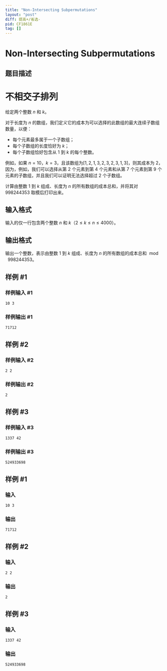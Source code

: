 ```yaml
---
title: "Non-Intersecting Subpermutations"
layout: "post"
diff: 提高+/省选-
pid: CF1861E
tag: []
---
```


# Non-Intersecting Subpermutations

## 题目描述

# 不相交子排列


给定两个整数 $n$ 和 $k$。

对于长度为 $n$ 的数组，我们定义它的成本为可以选择的此数组的最大连续子数组数量，以便：

- 每个元素最多属于一个子数组；
- 每个子数组的长度恰好为 $k$；
- 每个子数组恰好包含从 $1$ 到 $k$ 的每个整数。

例如，如果 $n=10$，$k=3$，且该数组为$[1,2,1,3,2,3,2,3,1,3]$，则其成本为 $2$，因为，例如，我们可以选择从第 $2$ 个元素到第 $4$ 个元素和从第 $7$ 个元素到第 $9$ 个元素的子数组，并且我们可以证明无法选择超过 $2$ 个子数组。

计算由整数 $1$ 到 $k$ 组成、长度为 $n$ 的所有数组的成本总和，并将其对 $998244353$ 取模后打印出来。

## 输入格式

输入的仅一行包含两个整数 $n$ 和 $k$（$2\leq k\leq n\leq4000$）。

## 输出格式

输出一个整数，表示由整数 $1$ 到 $k$ 组成、长度为 $n$ 的所有数组的成本总和 ${\bmod \ }998244353$。

## 样例 #1

### 样例输入 #1

```
10 3
```

### 样例输出 #1

```
71712
```

## 样例 #2

### 样例输入 #2

```
2 2
```

### 样例输出 #2

```
2
```

## 样例 #3

### 样例输入 #3

```
1337 42
```

### 样例输出 #3

```
524933698
```

## 样例 #1

### 输入

```
10 3
```

### 输出

```
71712
```

## 样例 #2

### 输入

```
2 2
```

### 输出

```
2
```

## 样例 #3

### 输入

```
1337 42
```

### 输出

```
524933698
```

